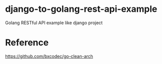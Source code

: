 # django-to-golang-rest-api-example
Golang RESTful API example like django project


# Reference
https://github.com/bxcodec/go-clean-arch

